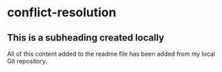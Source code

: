 # conflict-resolution
 ## This is a subheading created locally

  All of this content added to the readme file has been added from my local Git repository.